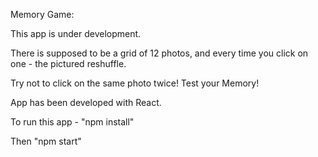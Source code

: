 Memory Game:

This app is under development.

There is supposed to be a grid of 12 photos, and every time you click on one - the pictured reshuffle.

Try not to click on the same photo twice! Test your Memory!



App has been developed with React.

To run this app - "npm install"

Then "npm start"

